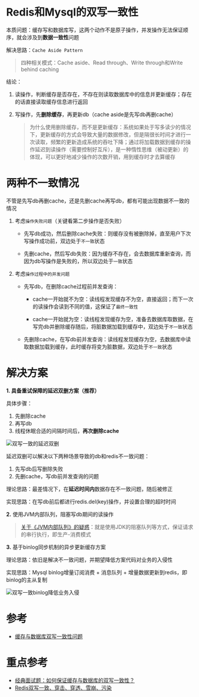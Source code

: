 # **Redis和Mysql的双写一致性**

本质问题：缓存写和数据库写，这两个动作不是原子操作，并发操作无法保证顺序，就会涉及到**数据一致性**问题

解决思路：`Cache Aside Pattern`

> 四种相关模式：Cache aside、Read through、Write through和Write behind caching

结论：

1. 读操作，判断缓存是否存在，不存在则读取数据库中的信息并更新缓存；存在的话直接读取缓存信息进行返回

2. 写操作，先**删除缓存**，再更新db（cache aside是先写db再删cache）

    > 为什么使用删除缓存，而不是更新缓存：系统如果处于写多读少的情况下，更新缓存的方式会导致大量的数据修改，但是隔很长时间才进行一次读取，频繁的更新造成系统的吞吐下降；通过将加载数据到缓存的操作延迟到读操作（需要控制好互斥），是一种惰性思维（被动更新）的体现，可以更好地减少操作的次数开销，用到缓存时才去算缓存

# **两种不一致情况**

不管是先写db再删cache，还是先删cache再写db，都有可能出现数据不一致的情况

1. 考虑`操作失败问题`（关键看第二步操作是否失败）

    - 先写db成功，然后删除cache失败：则缓存没有被删除掉，直至用户下次写操作成功前，双边处于`不一致`状态

    - 先删cache，然后写db失败：因为缓存不存在，会去数据库重新查询，而因为db写操作是失败的，所以双边处于`一致`状态

2. 考虑`操作过程中的并发问题`

    - 先写db，在删除cache过程前并发查询：
        
        - cache一开始就不为空：读线程发现缓存不为空，直接返回；而下一次的读操作会读到不同的值，这保证了`最终一致性`

        - cache一开始就为空：读线程发现缓存为空，准备去数据库取数据，在写完db并删除缓存随后，将脏数据加载到缓存中，双边处于`不一致`状态

    - 先删除cache，在写db前并发查询：读线程发现缓存为空，去数据库中读取数据加载到缓存，此时缓存将变为脏数据，双边处于`不一致`状态

# **解决方案**

**1. 具备重试保障的延迟双删方案（推荐）**

具体步骤：
1. 先删除cache
2. 再写db
3. 线程休眠合适的间隔时间后，**再次删除cache**

![双写一致的延迟双删](https://asea-cch.life/upload/2021/08/%E5%8F%8C%E5%86%99%E4%B8%80%E8%87%B4%E7%9A%84%E5%BB%B6%E8%BF%9F%E5%8F%8C%E5%88%A0-49352ef9b61449caad2dd91f6335803e.jpeg)

延迟双删可以解决以下两种场景导致的db和redis不一致问题：

1. 先写db后写删除失败
2. 先删cache，写db前并发查询的问题

理论思路：最差情况下，在**延迟时间内**数据存在不一致问题，随后被修正

实现思路：在写db前后都进行redis.del(key)操作，并设置合理的超时时间


**2.** 使用JVM内部队列，阻塞写db期间的读操作

> [关于《JVM内部队列》的疑惑](https://github.com/doocs/advanced-java/issues/107)：就是使用JDK的阻塞队列等方式，保证请求的串行执行，即生产-消费模式

**3.** 基于binlog同步机制的异步更新缓存方案

理论思路：依旧是解决不一致问题，并期望降低方案代码对业务的入侵性

实现思路：Mysql binlog增量订阅消费 + 消息队列 + 增量数据更新到redis，即binlog的主从复制

![双写一致binlog降低业务入侵](https://asea-cch.life/upload/2021/08/%E5%8F%8C%E5%86%99%E4%B8%80%E8%87%B4binlog%E9%99%8D%E4%BD%8E%E4%B8%9A%E5%8A%A1%E5%85%A5%E4%BE%B5-49866a924ede482bab29616ddf088f63.jpeg)

# 参考
- [缓存与数据库双写一致性问题](https://blog.csdn.net/qq_33135813/article/details/91352093)

# 重点参考
- [经典面试题：如何保证缓存与数据库的双写一致性？](https://zhuanlan.zhihu.com/p/66462064)
- [Redis双写一致、穿击、穿透、雪崩、污染](https://zhuanlan.zhihu.com/p/384826352)